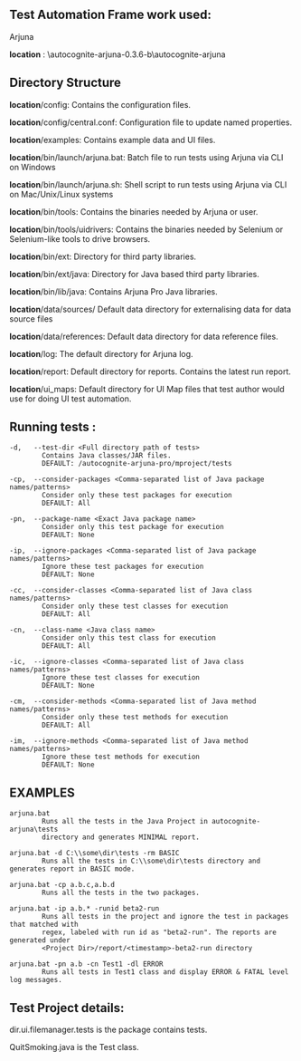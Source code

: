 Test Automation Frame work used:
--------

Arjuna

**location** : <repository>\autocognite-arjuna-0.3.6-b\autocognite-arjuna

Directory Structure
--------


**location**/config: Contains the configuration files.

**location**/config/central.conf: Configuration file to update named properties.

**location**/examples: Contains example data and UI files.

**location**/bin/launch/arjuna.bat: Batch file to run tests using Arjuna via CLI on Windows

**location**/bin/launch/arjuna.sh: Shell script to run tests using Arjuna via CLI on Mac/Unix/Linux systems

**location**/bin/tools: Contains the binaries needed by Arjuna or user.

**location**/bin/tools/uidrivers: Contains the binaries needed by Selenium or Selenium-like tools to drive browsers.

**location**/bin/ext: Directory for third party libraries.

**location**/bin/ext/java: Directory for Java based third party libraries.

**location**/bin/lib/java: Contains Arjuna Pro Java libraries.


**location**/data/sources/ Default data directory for externalising data for data source files

**location**/data/references: Default data directory for data reference files.

**location**/log: The default directory for Arjuna log.

**location**/report: Default directory for reports. Contains the latest run report.

**location**/ui_maps: Default directory for UI Map files that test author would use for doing UI test automation.



Running tests :
--------


    -d,   --test-dir <Full directory path of tests>
            Contains Java classes/JAR files.
            DEFAULT: /autocognite-arjuna-pro/mproject/tests

    -cp,  --consider-packages <Comma-separated list of Java package names/patterns>
            Consider only these test packages for execution
            DEFAULT: All

    -pn,  --package-name <Exact Java package name>
            Consider only this test package for execution
            DEFAULT: None

    -ip,  --ignore-packages <Comma-separated list of Java package names/patterns>
            Ignore these test packages for execution
            DEFAULT: None

    -cc,  --consider-classes <Comma-separated list of Java class names/patterns>
            Consider only these test classes for execution
            DEFAULT: All

    -cn,  --class-name <Java class name>
            Consider only this test class for execution
            DEFAULT: All

    -ic,  --ignore-classes <Comma-separated list of Java class names/patterns>
            Ignore these test classes for execution
            DEFAULT: None

    -cm,  --consider-methods <Comma-separated list of Java method names/patterns>
            Consider only these test methods for execution
            DEFAULT: All

    -im,  --ignore-methods <Comma-separated list of Java method names/patterns>
            Ignore these test methods for execution
            DEFAULT: None
			
EXAMPLES
--------

    arjuna.bat
            Runs all the tests in the Java Project in autocognite-arjuna\tests
            directory and generates MINIMAL report.

    arjuna.bat -d C:\\some\dir\tests -rm BASIC
            Runs all the tests in C:\\some\dir\tests directory and generates report in BASIC mode.

    arjuna.bat -cp a.b.c,a.b.d
            Runs all the tests in the two packages.

    arjuna.bat -ip a.b.* -runid beta2-run
            Runs all tests in the project and ignore the test in packages that matched with
            regex, labeled with run id as "beta2-run". The reports are generated under
            <Project Dir>/report/<timestamp>-beta2-run directory

    arjuna.bat -pn a.b -cn Test1 -dl ERROR
            Runs all tests in Test1 class and display ERROR & FATAL level log messages.
	    
	    
Test Project  details: 
--------

dir.ui.filemanager.tests is the package contains tests.

QuitSmoking.java is the Test class.	    
